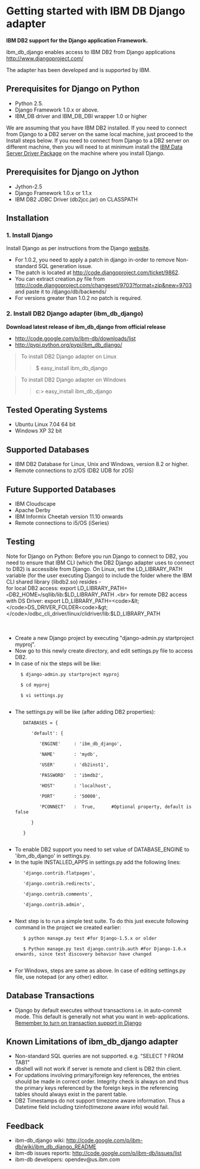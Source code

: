 # Getting started with IBM DB Django adapter #

**IBM DB2 support for the Django application Framework.**

ibm\_db\_django enables access to IBM DB2 from Django applications
http://www.djangoproject.com/

The adapter has been developed and is supported by IBM.

## Prerequisites for Django on Python ##

  * Python 2.5.
  * Django Framework 1.0.x or above.
  * IBM\_DB driver and IBM\_DB\_DBI wrapper 1.0 or higher

We are assuming that you have IBM DB2 installed. If you need to connect from Django to a DB2 server on the same local machine, just proceed to the Install steps below. If you need to connect from Django to a DB2 server on different machine, then you will need to at minimum install the [IBM Data Server Driver Package](https://www-304.ibm.com/support/docview.wss?uid=swg27016878) on the machine where you install Django.

## Prerequisites for Django on Jython ##

  * Jython-2.5
  * Django Framework 1.0.x or 1.1.x
  * IBM DB2 JDBC Driver (db2jcc.jar) on CLASSPATH


## Installation ##

### 1. Install Django ###

Install Django as per instructions from the Django [website](http://docs.djangoproject.com/en/dev/topics/install/#installing-an-official-release).

  * For 1.0.2, you need to apply a patch in django in-order to remove Non-standard SQL generation issue.
  * The patch is located at http://code.djangoproject.com/ticket/9862.
  * You can extract creation.py file from http://code.djangoproject.com/changeset/9703?format=zip&new=9703 and paste it to /django/db/backends/
  * For versions greater than 1.0.2 no patch is required.

### 2. Install DB2 Django adapter (ibm\_db\_django) ###

**Download latest release of ibm\_db\_django from official release**

  * http://code.google.com/p/ibm-db/downloads/list
  * http://pypi.python.org/pypi/ibm_db_django/

> To install DB2 Django adapter on Linux
> > $ easy\_install ibm\_db\_django

> To install DB2 Django adapter on Windows
> > c:\> easy\_install ibm\_db\_django

## Tested Operating Systems ##

  * Ubuntu Linux 7.04 64 bit
  * Windows XP 32 bit

## Supported Databases ##

  * IBM DB2 Database for Linux, Unix and Windows, version 8.2 or higher.
  * Remote connections to z/OS (DB2 UDB for zOS)

## Future Supported Databases ##

  * IBM Cloudscape
  * Apache Derby
  * IBM Informix Cheetah version 11.10 onwards
  * Remote connections to i5/OS (iSeries)

## Testing ##
Note for Django on Python: Before you run Django to connect to DB2, you need to ensure that IBM CLI  (which the DB2 Django adapter uses to connect to DB2) is accessible from Django. On Linux, set the LD\_LIBRARY\_PATH variable (for the user executing Django) to include the folder where the IBM CLI shared library (libdb2.so) resides - <br> for local DB2 access: export LD_LIBRARY_PATH=<code>&lt;</code>DB2_HOME<code>&gt;</code>/sqllib/lib:$LD_LIBRARY_PATH .<br> for remote DB2 access with DS Driver: export LD_LIBRARY_PATH=<code>&lt;</code>DS_DRIVER_FOLDER<code>&gt;</code>/odbc_cli_driver/linux/clidriver/lib:$LD_LIBRARY_PATH<br>
<br>
<br>
<ul><li>Create a new Django project by executing "django-admin.py startproject myproj".<br>
</li><li>Now go to this newly create directory, and edit settings.py file to access DB2.<br>
</li><li>In case of nix the steps will be like:<br>
<pre><code>  $ django-admin.py startproject myproj<br>
  $ cd myproj<br>
  $ vi settings.py<br>
</code></pre>
</li><li>The settings.py will be like (after adding DB2 properties):<br>
<pre><code>   DATABASES = {<br>
      'default': {<br>
         'ENGINE'     : 'ibm_db_django',<br>
         'NAME'       : 'mydb',<br>
         'USER'       : 'db2inst1',<br>
         'PASSWORD'   : 'ibmdb2',<br>
         'HOST'       : 'localhost',<br>
         'PORT'       : '50000',<br>
         'PCONNECT'   :  True,      #Optional property, default is false<br>
      }<br>
   }<br>
</code></pre>
</li><li>To enable DB2 support you need to set value of DATABASE_ENGINE to 'ibm_db_django' in settings.py.<br>
</li><li>In the tuple INSTALLED_APPS in settings.py add the following lines:<br>
<pre><code>   'django.contrib.flatpages',<br>
   'django.contrib.redirects',<br>
   'django.contrib.comments',<br>
   'django.contrib.admin',<br>
</code></pre>
</li><li>Next step is to run a simple test suite. To do this just execute following command in the project we created earlier:<br>
<pre><code>   $ python manage.py test #for Django-1.5.x or older<br>
   $ Python manage.py test django.contrib.auth #For Django-1.6.x onwards, since test discovery behavior have changed<br>
</code></pre>
</li><li>For Windows, steps are same as above. In case of editing settings.py file, use notepad (or any other) editor.</li></ul>

<h2>Database Transactions</h2>
<ul><li>Django by default executes without transactions i.e. in auto-commit mode. This default is generally not what you want in web-applications. <a href='http://docs.djangoproject.com/en/dev/topics/db/transactions/'>Remember to turn on transaction support in Django</a></li></ul>

<h2>Known Limitations of ibm_db_django adapter</h2>

<ul><li>Non-standard SQL queries are not supported. e.g. "SELECT ? FROM TAB1"<br>
</li><li>dbshell will not work if server is remote and client is DB2 thin client.<br>
</li><li>For updations involving primary/foreign key references, the entries should be made in correct order. Integrity check is always on and thus the primary keys referenced by the foreign keys in the referencing tables should always exist in the parent table.<br>
</li><li>DB2 Timestamps do not support timezone aware information. Thus a Datetime field including tzinfo(timezone aware info) would fail.</li></ul>

<h2>Feedback</h2>

<ul><li>ibm-db_django wiki: <a href='http://code.google.com/p/ibm-db/wiki/ibm_db_django_README'>http://code.google.com/p/ibm-db/wiki/ibm_db_django_README</a>
</li><li>ibm-db issues reports: <a href='http://code.google.com/p/ibm-db/issues/list'>http://code.google.com/p/ibm-db/issues/list</a>
</li><li>ibm-db developers: opendev@us.ibm.com